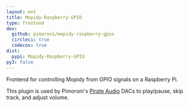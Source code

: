 ```yaml
---
layout: ext
title: Mopidy-Raspberry-GPIO
type: frontend
dev:
  github: pimoroni/mopidy-raspberry-gpio
  circleci: true
  codecov: true
dist:
  pypi: Mopidy-Raspberry-GPIO
py3: false
---
```


Frontend for controlling Mopidy from GPIO signals on a Raspberry Pi.

This plugin is used by Pimoroni's
[Pirate Audio](https://shop.pimoroni.com/collections/pirate-audio) DACs
to play/pause, skip track, and adjust volume.
